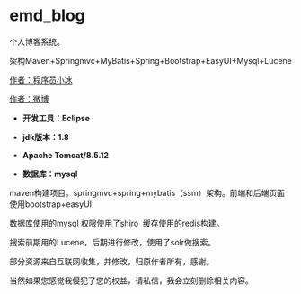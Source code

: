 # emd_blog

个人博客系统。

架构Maven+Springmvc+MyBatis+Spring+Bootstrap+EasyUI+Mysql+Lucene 

[作者：程序员小冰](https://gitee.com/mcxiaobing)

[作者：微博](http://weibo.com/mcxiaobing )


- **开发工具：Eclipse**   

- **jdk版本：1.8** 

- **Apache Tomcat/8.5.12** 

- **数据库：mysql**

maven构建项目。springmvc+spring+mybatis（ssm）架构。前端和后端页面使用bootstrap+easyUI

数据库使用的mysql 权限使用了shiro  缓存使用的redis构建。

搜索前期用的Lucene，后期进行修改，使用了solr做搜索。

部分资源来自互联网收集，并修改，归原作者所有，感谢。

当然如果您感觉我侵犯了您的权益，请私信，我会立刻删除相关内容。
